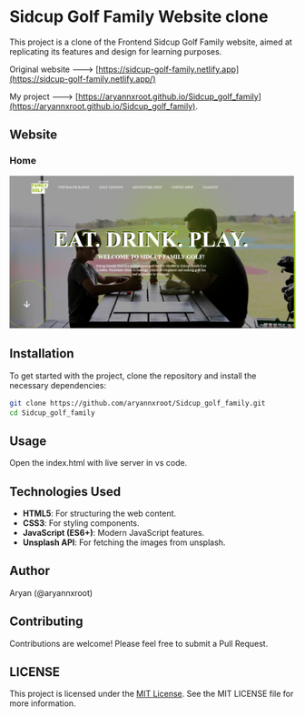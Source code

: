 # Sidcup Golf Family Website clone

This project is a clone of the Frontend Sidcup Golf Family website, aimed at replicating its features and design for learning purposes.

Original website ---> [https://sidcup-golf-family.netlify.app](https://sidcup-golf-family.netlify.app/)

My project ---> [https://aryannxroot.github.io/Sidcup_golf_family](https://aryannxroot.github.io/Sidcup_golf_family).

## Website

### Home

![Homepage](./images/home.png)


## Installation

To get started with the project, clone the repository and install the necessary dependencies:

```bash
git clone https://github.com/aryannxroot/Sidcup_golf_family.git
cd Sidcup_golf_family
```

## Usage 
Open the index.html with live server in vs code. 


## Technologies Used

- **HTML5**: For structuring the web content.
- **CSS3**: For styling components.
- **JavaScript (ES6+)**: Modern JavaScript features.
- **Unsplash API**: For fetching the images from unsplash.

##

## Author

Aryan (@aryannxroot)

## Contributing

Contributions are welcome! Please feel free to submit a Pull Request.

## LICENSE
This project is licensed under the [MIT License](./LICENSE). See the MIT LICENSE file for more information.
